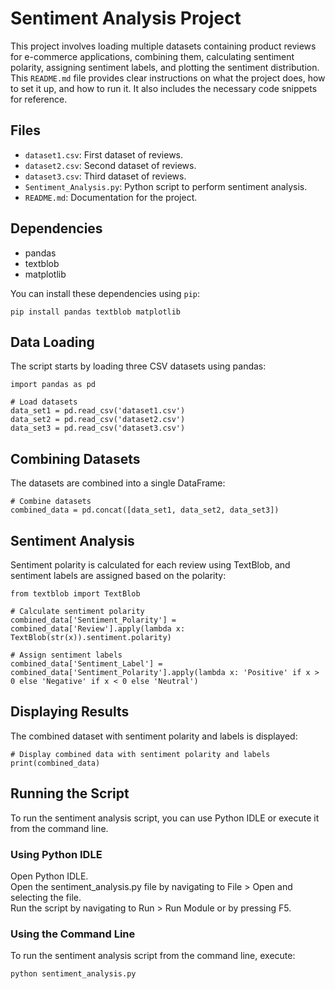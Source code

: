 # Sentiment Analysis Project

This project involves loading multiple datasets containing product reviews for e-commerce applications, combining them, calculating sentiment polarity, assigning sentiment labels, and plotting the sentiment distribution. This `README.md` file provides clear instructions on what the project does, how to set it up, and how to run it. It also includes the necessary code snippets for reference.


## Files

- `dataset1.csv`: First dataset of reviews.
- `dataset2.csv`: Second dataset of reviews.
- `dataset3.csv`: Third dataset of reviews.
- `Sentiment_Analysis.py`: Python script to perform sentiment analysis.
- `README.md`: Documentation for the project.

## Dependencies 

- pandas
- textblob
- matplotlib

You can install these dependencies using `pip`:

```python3
pip install pandas textblob matplotlib
```

## Data Loading
The script starts by loading three CSV datasets using pandas:
```python3
import pandas as pd

# Load datasets
data_set1 = pd.read_csv('dataset1.csv')
data_set2 = pd.read_csv('dataset2.csv')
data_set3 = pd.read_csv('dataset3.csv')
```
## Combining Datasets
The datasets are combined into a single DataFrame:
```python3
# Combine datasets
combined_data = pd.concat([data_set1, data_set2, data_set3])
```
## Sentiment Analysis
Sentiment polarity is calculated for each review using TextBlob, and sentiment labels are assigned based on the polarity:
```python3
from textblob import TextBlob

# Calculate sentiment polarity
combined_data['Sentiment_Polarity'] = combined_data['Review'].apply(lambda x: TextBlob(str(x)).sentiment.polarity)

# Assign sentiment labels
combined_data['Sentiment_Label'] = combined_data['Sentiment_Polarity'].apply(lambda x: 'Positive' if x > 0 else 'Negative' if x < 0 else 'Neutral')
```
## Displaying Results
The combined dataset with sentiment polarity and labels is displayed:
```python3
# Display combined data with sentiment polarity and labels
print(combined_data)
```

## Running the Script
To run the sentiment analysis script, you can use Python IDLE or execute it from the command line.
### Using Python IDLE
Open Python IDLE.  
Open the sentiment_analysis.py file by navigating to File > Open and selecting the file.  
Run the script by navigating to Run > Run Module or by pressing F5.  

### Using the Command Line
To run the sentiment analysis script from the command line, execute:
```cmd
python sentiment_analysis.py
```
